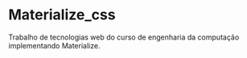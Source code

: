 # Materialize_css
Trabalho de tecnologias web do curso de engenharia da computação implementando Materialize.
